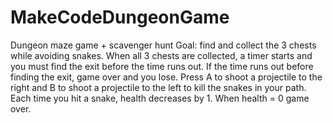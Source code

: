 # MakeCodeDungeonGame
Dungeon maze game + scavenger hunt
Goal: find and collect the 3 chests while avoiding snakes.
When all 3 chests are collected, a timer starts and you must find the exit before the time runs out.
If the time runs out before finding the exit, game over and you lose.
Press A to shoot a projectile to the right and B to shoot a projectile to the left to kill the snakes in your path.
Each time you hit a snake, health decreases by 1.
When health = 0 game over.
